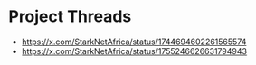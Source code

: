 # Project Threads
- https://x.com/StarkNetAfrica/status/1744694602261565574
- https://x.com/StarkNetAfrica/status/1755246626631794943
